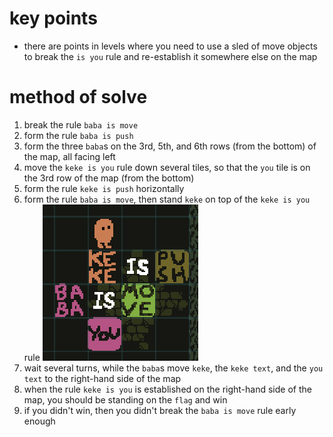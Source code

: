 # key points
* there are points in levels where you need to use a sled of move objects to break the `is you` rule and re-establish it somewhere else on the map
# method of solve
1) break the rule `baba is move`
2) form the rule `baba is push`
3) form the three `baba`s on the 3rd, 5th, and 6th rows (from the bottom) of the map, all facing left
4) move the `keke is you` rule down several tiles, so that the `you` tile is on the 3rd row of the map (from the bottom)
5) form the rule `keke is push` horizontally
6) form the rule `baba is move`, then stand `keke` on top of the `keke is you` rule
![Screenshot](./e01.png)  
7) wait several turns, while the `baba`s move `keke`, the `keke text`, and the `you text` to the right-hand side of the map
9) when the rule `keke is you` is established on the right-hand side of the map, you should be standing on the `flag` and win
10) if you didn't win, then you didn't break the `baba is move` rule early enough
